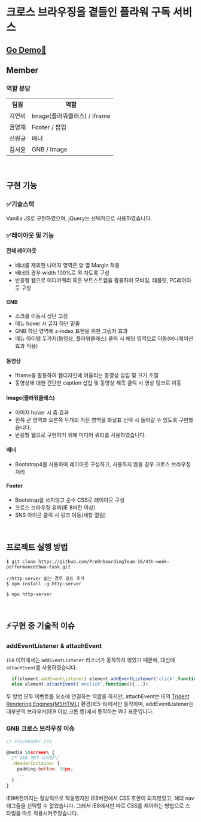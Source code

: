 # 크로스 브라우징을 곁들인 플라워 구독 서비스

## [Go Demo🚀](https://happy-ncnc.netlify.app/)

## Member

### 역할 분담

<table>
<tr>
<td align="center"><b>팀원<b></td>
<td align="center"><b>역할</b></td>
</tr>
<tr>
<td>지연비</td>
<td style="fontWeight:bold"> Image(플라워클래스) / Iframe </td>
</tr>
<tr>
<td>권영채</td>
<td> Footer / 팝업 </td>
</tr>
<tr>
<td>신원규</td>
<td> 배너 </td>
</tr>
<tr>
<td>김서윤</td>
<td> GNB / Image</td>
</tr>

</table>

<br/>

## 구현 기능

### ✅기술스택

Vanilla JS로 구현하였으며, jQuery는 선택적으로 사용하였습니다.

### ✅레이아웃 및 기능

#### 전체 레이아웃

- 배너를 제외한 나머지 영역은 양 옆 Margin 적용
- 배너의 경우 width 100%로 꽉 차도록 구성
- 반응형 웹으로 미디어쿼리 혹은 부트스트랩을 활용하여 모바일, 태블릿, PC레이아웃 구성

#### GNB

- 스크롤 이동시 상단 고정
- 메뉴 hover 시 글자 하단 밑줄
- GNB 하단 영역에 z-index 표현을 위한 그림자 효과
- 메뉴 아이템 두가지(동영상, 플라워클래스) 클릭 시 해당 영역으로 이동(애니메이션 효과 적용)

#### 동영상

- Iframe을 활용하여 웹디자인에 어울리는 동영상 삽입 및 크기 조절
- 동영상에 대한 간단한 caption 삽입 및 동영상 제목 클릭 시 영상 링크로 이동

#### Image(플라워클래스)

- 이미지 hover 시 줌 효과
- 왼쪽 큰 영역과 오른쪽 두개의 작은 영역을 화살표 선택 시 돌아갈 수 있도록 구현했습니다.
- 반응형 웹으로 구현하기 위해 미디어 쿼리를 사용하였습니다.

#### 배너

- Bootstrap4를 사용하여 레이아웃 구성하고, 사용하지 않을 경우 크로스 브라우징 처리

#### Footer

- Bootstrap을 쓰지않고 순수 CSS로 레이아웃 구성
- 크로스 브라우징 유의(IE 8버전 이상)
- SNS 아이콘 클릭 시 링크 이동(새창 열림)

<br/>

## 프로젝트 실행 방법

```
$ git clone https://github.com/PreOnboardingTeam-16/4th-week-performancetbwa-task.git

//http-server 없는 경우 코드 추가
$ npm install -g http-server

$ npx http-server

```

<br/>

## ⚡구현 중 기술적 이슈

### addEventListener & attachEvent

`IE8` 이하에서는 `addEventListener` 리스너가 동작하지 않았기 때문에, 대신에 `attachEvent`를 사용하였습니다.

```js
  if(element.addEventListener) element.addEventListener('click',function(){...})
  else element.attachEvent('onclick',function(){...})
```

두 방법 모두 이벤트를 요소에 연결하는 역할을 하지만,
attachEvent는 IE의 [Trident Rendering Engines(MSHTML)](https://en.wikipedia.org/wiki/MSHTML) 환경(IE5-8)에서만 동작하며,
addEventListener는 대부분의 브라우저(IE9 이상,크롬 등)에서 동작하는 W3 표준입니다.

### GNB 크로스 브라우징 이슈

```jsx
// css/header.css

@media \0screen\ {
  /* IE8 헤더 스타일*/
  .HeaderContainer {
    padding-bottom: 90px;
	...
  }
}
```

IE9버전까지는 정상적으로 작동했지만 IE8버전에서 CSS 호환이 되지않았고, 헤더 nav태그들을 선택할 수 없었습니다. 그래서 IE8에서만 따로 CSS를 제어하는 방법으로 스타일을 따로 적용시켜주었습니다.
